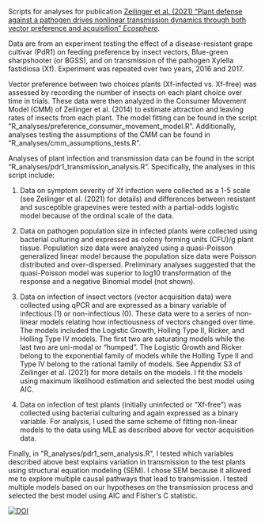 Scripts for analyses for publication [Zeilinger et al. (2021) “Plant defense against a pathogen drives nonlinear transmission dynamics through both vector preference and acquisition” <i>Ecosphere</i>](https://doi.org/10.1002/ecs2.3505).

Data are from an experiment testing the effect of a disease-resistant grape cultivar (PdR1) on feeding preference by insect vectors, Blue-green sharpshooter (or BGSS), and on transmission of the pathogen Xylella fastidiosa (Xf). Experiment was repeated over two years, 2016 and 2017.

Vector preference between two choices plants (Xf-infected vs. Xf-free) was assessed by recording the number of insects on each plant choice over time in trials. These data were then analyzed in the Consumer Movement Model (CMM) of Zeilinger et al. (2014) to estimate attraction and leaving rates of insects from each plant. The model fitting can be found in the script “R_analyses/preference_consumer_movement_model.R”. Additionally, analyses testing the assumptions of the CMM can be found in “R_analyses/cmm_assumptions_tests.R”.

Analyses of plant infection and transmission data can be found in the script “R_analyses/pdr1_transmission_analysis.R”. Specifically, the analyses in this script include:

1. Data on symptom severity of Xf infection were collected as a 1-5 scale (see Zeilinger et al. (2021) for details) and differences between resistant and susceptible grapevines were tested with a partial-odds logistic model because of the ordinal scale of the data. 

2. Data on pathogen population size in infected plants were collected using bacterial culturing and expressed as colony forming units (CFU)/g plant tissue. Population size data were analyzed using a quasi-Poisson generalized linear model because the population size data were Poisson distributed and over-dispersed. Preliminary analyses suggested that the quasi-Poisson model was superior to log10 transformation of the response and a negative Binomial model (not shown).

3. Data on infection of insect vectors (vector acquisition data) were collected using qPCR and are expressed as a binary variable of infectious (1) or non-infectious (0). These data were to a series of non-linear models relating how infectiousness of vectors changed over time. The models included the Logistic Growth, Holling Type II, Ricker, and Holling Type IV models. The first two are saturating models while the last two are uni-modal or “humped”. The Logistic Growth and Ricker belong to the exponential family of models while the Holling Type II and Type IV belong to the rational family of models. See Appendix S3 of Zeilinger et al. (2021) for more details on the models. I fit the models using maximum likelihood estimation and selected the best model using AIC.

4. Data on infection of test plants (initially uninfected or “Xf-free”) was collected using bacterial culturing and again expressed as a binary variable. For analysis, I used the same scheme of fitting non-linear models to the data using MLE as described above for vector acquisition data.

Finally, in "R_analyses/pdr1_sem_analysis.R", I tested which variables described above best explains variation in transmission to the test plants using structural equation modeling (SEM). I chose SEM because it allowed me to explore multiple causal pathways that lead to transmission. I tested multiple models based on our hypotheses on the transmission process and selected the best model using AIC and Fisher’s C statistic. 


[![DOI](https://zenodo.org/badge/DOI/10.5281/zenodo.4547775.svg)](https://doi.org/10.5281/zenodo.4547775)
